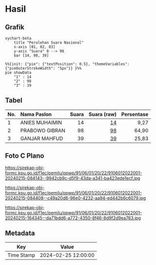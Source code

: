 # Hasil

## Grafik

```mermaid
xychart-beta
    title "Perolehan Suara Nasional"
    x-axis [01, 02, 03]
    y-axis "Suara" 0 --> 98
    bar [14, 98, 39]
```

```mermaid
%%{init: {"pie": {"textPosition": 0.5}, "themeVariables": {"pieOuterStrokeWidth": "5px"}} }%%
pie showData
    "1" : 14
    "2" : 98
    "3" : 39
```

## Tabel

| No. | Nama Paslon    | Suara | Suara (raw) | Persentase |
|:--- |:-------------- | -----:| -----------:| ----------:|
| 1   | ANIES MUHAIMIN | 14    | [14][p-1]   | 9,27       |
| 2   | PRABOWO GIBRAN | 98    | [98][p-2]   | 64,90      |
| 3   | GANJAR MAHFUD  | 39    | [39][p-3]   | 25,83      |


[p-1]: https://github.com/gigit-pemilu/pemilu-2024/blob/main/pilpres/hitung-suara/sub/91-papua/sub/06-biak-numfor/sub/01-biak-kota/sub/2022-inggupi/sub/001-tps/sub/paslon-1.txt
[p-2]: https://github.com/gigit-pemilu/pemilu-2024/blob/main/pilpres/hitung-suara/sub/91-papua/sub/06-biak-numfor/sub/01-biak-kota/sub/2022-inggupi/sub/001-tps/sub/paslon-2.txt
[p-3]: https://github.com/gigit-pemilu/pemilu-2024/blob/main/pilpres/hitung-suara/sub/91-papua/sub/06-biak-numfor/sub/01-biak-kota/sub/2022-inggupi/sub/001-tps/sub/paslon-3.txt

## Foto C Plano

https://sirekap-obj-formc.kpu.go.id/f1ec/pemilu/ppwp/91/06/01/20/22/9106012022001-20240215-084143--9942cb9c-d5f9-43da-a341-ba423ede1ecf.jpg

https://sirekap-obj-formc.kpu.go.id/f1ec/pemilu/ppwp/91/06/01/20/22/9106012022001-20240215-084408--c49a20d6-96e0-4232-aa94-ed442b6c6079.jpg

https://sirekap-obj-formc.kpu.go.id/f1ec/pemilu/ppwp/91/06/01/20/22/9106012022001-20240215-164345--da71bdd6-a772-4350-8f46-8d9f2d9ea763.jpg


## Metadata

| Key        | Value               |
| ---------- | ------------------- |
| Time Stamp | 2024-02-25 12:00:00 |



